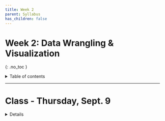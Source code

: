 ```yaml
---
title: Week 2
parent: Syllabus
has_children: false
---
```


# Week 2: Data Wrangling & Visualization
{: .no_toc }

<details closed markdown="block">
  <summary>
    Table of contents
  </summary>
  {: .text-delta }
1. TOC
{:toc}
</details>

---

<!-- ########################################################################### -->

<!-- # Homework Assignment - Due Tuesday, Sept. 7 by 5pm

<details closed markdown="block">
  <summary>Details</summary>

Please complete the following and hand in through Brightspace:

+ Quiz: Whitlock & Schluter, Chapter 1
  + 5 random questions from the [W&S Study Guide](){: target="blank"}
+ Exercise: R/RStudio Basics and Data Structures

</details> -->

<!-- ########################################################################### -->

<!-- ########################################################################### -->

# Class - Thursday, Sept. 9

<details closed markdown="block">
  <summary>Details</summary>

## Data visualization

### Introduction (class website)

### Class Notes

**Plotting with R and ggplot2** - [RMD](Class_2021.09.09/W2.C1_Exercise_DataVisualization_v2.Rmd) - [HTML](Class_2021.09.09/W2.C1_Exercise_DataVisualization_v2.html)


</details>

<!-- ########################################################################### -->

<!-- ########################################################################### -->

<!-- # Recitation - Friday, Sept. 10

<details closed markdown="block">
  <summary>Details</summary>

</details> -->

<!-- ########################################################################### -->
